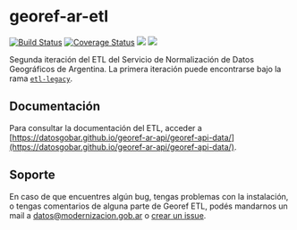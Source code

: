 # georef-ar-etl
[![Build Status](https://travis-ci.org/datosgobar/georef-ar-etl.svg?branch=master)](https://travis-ci.org/datosgobar/georef-ar-etl)
[![Coverage Status](https://coveralls.io/repos/github/datosgobar/georef-ar-etl/badge.svg?branch=master)](https://coveralls.io/github/datosgobar/georef-ar-etl?branch=master)
![](https://img.shields.io/github/license/datosgobar/georef-ar-etl.svg)
![](https://img.shields.io/badge/python-3-blue.svg)

Segunda iteración del ETL del Servicio de Normalización de Datos Geográficos de Argentina. La primera iteración puede encontrarse bajo la rama [`etl-legacy`](https://github.com/datosgobar/georef-ar-etl/tree/etl-legacy).

## Documentación
Para consultar la documentación del ETL, acceder a [https://datosgobar.github.io/georef-ar-api/georef-api-data/](https://datosgobar.github.io/georef-ar-api/georef-api-data/).

## Soporte
En caso de que encuentres algún bug, tengas problemas con la instalación, o tengas comentarios de alguna parte de Georef ETL, podés mandarnos un mail a [datos@modernizacion.gob.ar](mailto:datos@modernizacion.gob.ar) o [crear un issue](https://github.com/datosgobar/georef-ar-etl/issues/new?title=Encontre-un-bug-en-georef-ar-etl).

